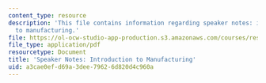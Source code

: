 ```yaml
---
content_type: resource
description: 'This file contains information regarding speaker notes: introduction
  to manufacturing.'
file: https://ol-ocw-studio-app-production.s3.amazonaws.com/courses/res-2-005-girls-who-build-make-your-own-wearables-workshop-spring-2015/a3cae0efd69a3dee79626d820d4c960a_MITRES_2_005S15_IntSpeaker.pdf
file_type: application/pdf
resourcetype: Document
title: 'Speaker Notes: Introduction to Manufacturing'
uid: a3cae0ef-d69a-3dee-7962-6d820d4c960a
---
```

